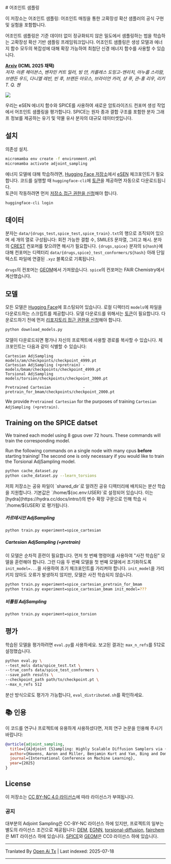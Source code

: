 <translate-content># 어조인트 샘플링

이 저장소는 어조인트 샘플링: 어조인트 매칭을 통한 고확장성 확산 샘플러의 공식 구현 및 실험을 포함합니다.

어조인트 샘플링은 기준 데이터 없이 정규화되지 않은 밀도에서 샘플링하는 법을 학습하는 고확장성 확산 기반 샘플링 프레임워크입니다. 어조인트 샘플링은 생성 모델과 에너지 함수 모두의 복잡성에 대해 확장 가능하여 최첨단 신경 에너지 함수를 사용할 수 있습니다.

**[Arxiv](https://arxiv.org/abs/2504.11713) (ICML 2025 채택)**  
*저자: _아론 헤이븐스, 벤자민 커트 밀러, 빙 얀, 카를레스 도밍고-엔리치, 아누룹 스리람, 브랜든 우드, 다니엘 레빈, 빈 후, 브랜든 아모스, 브라이언 카러, 샹 푸, 관-홍 리우, 리키 T. Q. 첸_*

![](https://raw.githubusercontent.com/facebookresearch/adjoint_sampling/main/./assets/molecule_progression.png)

우리는 eSEN 에너지 함수와 SPICE를 사용하여 새로운 암토라이즈드 컨포머 생성 작업에서 어조인트 샘플링을 평가합니다. SPICE는 원자 종과 결합 구조를 포함한 분자 그래프 정보를 제공하는 유기 및 약물 유사 분자의 대규모 데이터셋입니다.

## 설치

의존성 설치.</translate-content>

```bash
micromamba env create -f environment.yml
micromamba activate adjoint_sampling
```
에너지 모델에 대해 학습하려면, [Hugging Face 저장소](https://huggingface.co/facebook/adjoint_sampling)에서 [eSEN](https://arxiv.org/abs/2502.12147) 체크포인트가 필요합니다. 코드를 실행할 때 `huggingface-cli`에 [토큰](https://huggingface.co/settings/tokens)을 제공하면 자동으로 다운로드됩니다.  
토큰이 작동하려면 먼저 [저장소 접근 권한을 신청](https://huggingface.co/facebook/adjoint_sampling)해야 합니다.
```bash
huggingface-cli login
```
## 데이터

분자는 `data/{drugs_test,spice_test,spice_train}.txt`의 행으로 조직되어 있으며 세 개의 열로 구성됩니다: 회전 가능한 결합 수, SMILES 문자열, 그리고 해시. 분자의 [CREST](https://github.com/crest-lab/crest) 컨포머를 찾으려면 해시가 필요합니다. `{drugs,spice}` 분자의 `${hash}`에 대해 컨포머는 디렉터리 `data/{drugs,spice}_test_conformers/${hash}` 아래 단일 텍스트 파일에 연결된 `.xyz` 블록으로 기록됩니다.

`drugs`의 컨포머는 [GEOM](https://github.com/learningmatter-mit/geom)에서 가져왔습니다. `spice`의 컨포머는 FAIR Chemistry에서 계산했습니다.

## 모델

모든 모델은 [Hugging Face](https://huggingface.co/facebook/adjoint_sampling)에 호스팅되어 있습니다. 로컬 디렉터리 `models`에 파일을 다운로드하는 스크립트를 제공합니다. 모델 다운로드를 위해서는 [토큰](https://huggingface.co/settings/tokens)이 필요합니다. 다운로드하기 전에 먼저 [리포지토리 접근 권한을 신청](https://huggingface.co/facebook/adjoint_sampling)해야 합니다.


```bash
python download_models.py
```
모델이 다운로드되면 평가나 자신의 프로젝트에 사용할 경로를 복사할 수 있습니다. 체크포인트는 다음과 같이 식별할 수 있습니다:

```
Cartesian AdjSampling             -   models/am/checkpoints/checkpoint_4999.pt
Cartesian AdjSampling (+pretrain) -   models/bmam/checkpoints/checkpoint_4999.pt
Torsional AdjSampling             -   models/torsion/checkpoints/checkpoint_3000.pt

Pretrained Cartesian              -   pretrain_for_bmam/checkpoints/checkpoint_2000.pt
```
We provide `Pretrained Cartesian` for the purposes of training `Cartesian AdjSampling (+pretrain)`.


## Training on the SPICE datset

We trained each model using 8 gpus over 72 hours. These commands will train the corresponding model.

Run the following commands on a single node with many cpus **before** starting training! The second one is only necessary if you would like to train the Torsional AdjSampling model.
```bash
python cache_dataset.py
python cache_dataset.py --learn_torsions
```
<translate-content>
저희 저장소는 공유 파일이 `shared_dir`로 알려진 공유 디렉터리에 배치되는 분산 학습을 지원합니다. 기본값은 `/home/${oc.env:USER}`로 설정되어 있습니다. 이는 [hydra](https://hydra.cc/docs/intro/)의 변수 확장 구문으로 인해 학습 시 `/home/${USER}`로 평가됩니다.

##### 카르테시안 AdjSampling</translate-content>
```bash
python train.py experiment=spice_cartesian
```
##### Cartesian AdjSampling (+pretrain)

이 모델은 순차적 훈련이 필요합니다. 먼저 첫 번째 명령어를 사용하여 "사전 학습된" 모델을 훈련해야 합니다. 그런 다음 두 번째 모델을 첫 번째 모델에서 초기화하도록 `init_model=...`을 사용하여 초기 체크포인트를 가리켜야 합니다. `init_model`을 가리키지 않아도 오류가 발생하지 않지만, 모델은 사전 학습되지 않습니다.


```bash
python train.py experiment=spice_cartesian_pretrain_for_bmam
python train.py experiment=spice_cartesian_bmam init_model=???
```
##### 비틀림 AdjSampling

```bash
python train.py experiment=spice_torsion
```
<translate-content>

## 평가
학습된 모델을 평가하려면 `eval.py`를 사용하세요. 보고된 결과는 `max_n_refs`를 512로 설정했습니다.
</translate-content>
```bash
python eval.py \
--test_mols data/spice_test.txt \
--true_confs data/spice_test_conformers \
--save_path results \
--checkpoint_path path/to/checkpoint.pt \
--max_n_refs 512
```
분산 방식으로도 평가가 가능합니다, `eval_distributed.sh`를 확인하세요.


## 📚 인용

이 코드를 연구나 프로젝트에 유용하게 사용하셨다면, 저희 연구 논문을 인용해 주시기 바랍니다:


```bibtex
@article{adjoint_sampling,
  title={{A}djoint {S}ampling: Highly Scalable Diffusion Samplers via {A}djoint {M}atching},
  author={Havens, Aaron and Miller, Benjamin Kurt and Yan, Bing and Domingo-Enrich, Carles and Sriram, Anuroop and Wood, Brandon and Levine, Daniel and Hu, Bin and Amos, Brandon and Karrer, Brian and Fu, Xiang and Liu, Guan-Horng and Chen, Ricky T. Q.},
  journal={International Conference on Machine Learning},
  year={2025}
}
```
## License
이 저장소는
[CC BY-NC 4.0 라이선스](https://creativecommons.org/licenses/by-nc/4.0/)에 따라 라이선스가 부여됩니다.

### 공지
대부분의 Adjoint Sampling은 CC-BY-NC 라이선스 하에 있지만, 프로젝트의 일부는 별도의 라이선스 조건으로 제공됩니다: [DEM](https://github.com/jarridrb/DEM), [EGNN](https://github.com/vgsatorras/egnn), [torsional-diffusion](https://github.com/gcorso/torsional-diffusion), [fairchem](https://github.com/FAIR-Chem/fairchem)은 MIT 라이선스 하에 있습니다. [SPICE](https://github.com/openmm/spice-dataset)와 [GEOM](https://github.com/learningmatter-mit/geom)은 CC0 라이선스 하에 있습니다.



---

Tranlated By [Open Ai Tx](https://github.com/OpenAiTx/OpenAiTx) | Last indexed: 2025-07-18

---